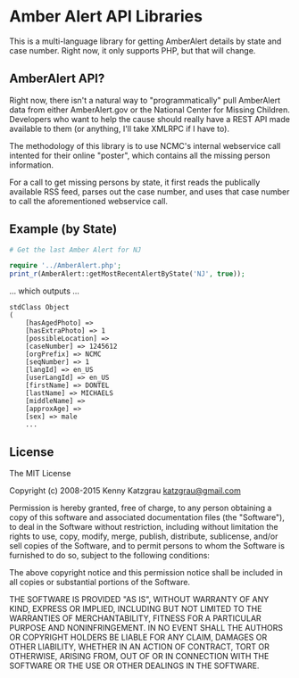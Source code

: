 # Amber Alert API Libraries

This is a multi-language library for getting AmberAlert details by state
and case number. Right now, it only supports PHP, but that will change.

## AmberAlert API?

Right now, there isn't a natural way to "programmatically" pull AmberAlert 
data from either AmberAlert.gov or the National Center for Missing Children.
Developers who want to help the cause should really have a REST API made
available to them (or anything, I'll take XMLRPC if I have to).

The methodology of this library is to use NCMC's internal webservice call
intented for their online "poster", which contains all the missing person
information.

For a call to get missing persons by state, it first reads the publically
available RSS feed, parses out the case number, and uses that case number to
call the aforementioned webservice call.

## Example (by State)

```php
# Get the last Amber Alert for NJ

require '../AmberAlert.php';
print_r(AmberAlert::getMostRecentAlertByState('NJ', true));

```

... which outputs ...

```
stdClass Object
(
    [hasAgedPhoto] =>
    [hasExtraPhoto] => 1
    [possibleLocation] =>
    [caseNumber] => 1245612
    [orgPrefix] => NCMC
    [seqNumber] => 1
    [langId] => en_US
    [userLangId] => en_US
    [firstName] => DONTEL
    [lastName] => MICHAELS
    [middleName] =>
    [approxAge] =>
    [sex] => male
    ...
```

## License

The MIT License

Copyright (c) 2008-2015 Kenny Katzgrau katzgrau@gmail.com

Permission is hereby granted, free of charge, to any person obtaining a copy of this software and associated documentation files (the "Software"), to deal in the Software without restriction, including without limitation the rights to use, copy, modify, merge, publish, distribute, sublicense, and/or sell copies of the Software, and to permit persons to whom the Software is furnished to do so, subject to the following conditions:

The above copyright notice and this permission notice shall be included in all copies or substantial portions of the Software.

THE SOFTWARE IS PROVIDED "AS IS", WITHOUT WARRANTY OF ANY KIND, EXPRESS OR IMPLIED, INCLUDING BUT NOT LIMITED TO THE WARRANTIES OF MERCHANTABILITY, FITNESS FOR A PARTICULAR PURPOSE AND NONINFRINGEMENT. IN NO EVENT SHALL THE AUTHORS OR COPYRIGHT HOLDERS BE LIABLE FOR ANY CLAIM, DAMAGES OR OTHER LIABILITY, WHETHER IN AN ACTION OF CONTRACT, TORT OR OTHERWISE, ARISING FROM, OUT OF OR IN CONNECTION WITH THE SOFTWARE OR THE USE OR OTHER DEALINGS IN THE SOFTWARE.
